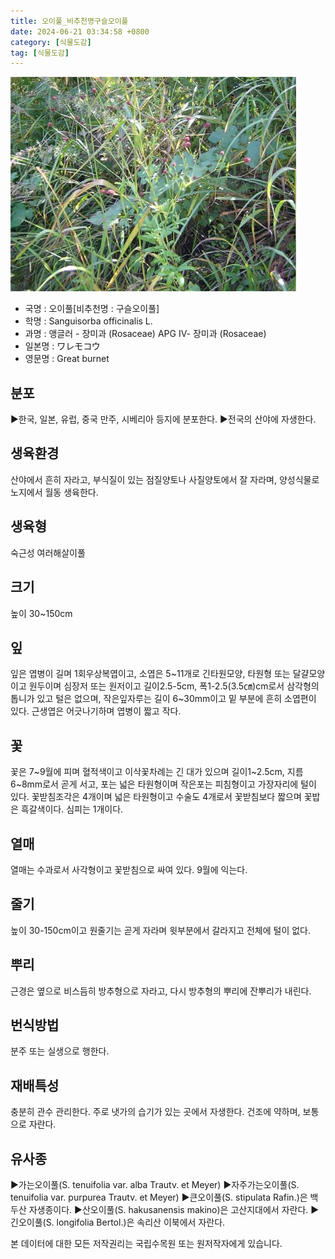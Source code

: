 ```yaml
---
title: 오이풀_비추천명구슬오이풀
date: 2024-06-21 03:34:58 +0800
category: [식물도감]
tag: [식물도감]
---
```




![오이풀[비추천명 : 구슬오이풀]](/assets/img/fileUpload/plants/basic/Rosaceae/Sanguisorba/8152/1_th2.jpg)
- 국명 : 오이풀[비추천명 : 구슬오이풀]
- 학명 : Sanguisorba officinalis L.
- 과명 : 앵글러 - 장미과 (Rosaceae) APG Ⅳ- 장미과 (Rosaceae)
- 일본명 : ワレモコウ
- 영문명 : Great burnet


## 분포
▶한국, 일본, 유럽, 중국 만주, 시베리아 등지에 분포한다.
▶전국의 산야에 자생한다.
## 생육환경
산야에서 흔히 자라고, 부식질이 있는 점질양토나 사질양토에서 잘 자라며, 양성식물로 노지에서 월동 생육한다.
## 생육형
숙근성 여러해살이풀
## 크기
높이 30~150cm
## 잎
잎은 엽병이 길며 1회우상복엽이고, 소엽은 5~11개로 긴타원모양, 타원형 또는 달걀모양이고 원두이며 심장저 또는 원저이고 길이2.5-5cm, 폭1-2.5(3.5㎝)cm로서 삼각형의 톱니가 있고 털은 없으며, 작은잎자루는 길이 6~30mm이고 밑 부분에 흔히 소엽편이 있다. 근생엽은 어긋나기하며 엽병이 짧고 작다.
## 꽃
꽃은 7~9월에 피며 혈적색이고 이삭꽃차례는 긴 대가 있으며 길이1~2.5cm, 지름 6~8mm로서 곧게 서고, 포는 넓은 타원형이며 작은포는 피침형이고 가장자리에 털이 있다. 꽃받침조각은 4개이며 넓은 타원형이고 수술도 4개로서 꽃받침보다 짧으며 꽃밥은 흑갈색이다. 심피는 1개이다.
## 열매
열매는 수과로서 사각형이고 꽃받침으로 싸여 있다. 9월에 익는다. 
## 줄기
높이 30-150cm이고 원줄기는 곧게 자라며 윗부분에서 갈라지고 전체에 털이 없다.
## 뿌리
근경은 옆으로 비스듬히 방추형으로 자라고, 다시 방추형의 뿌리에 잔뿌리가 내린다.
## 번식방법
분주 또는 실생으로 행한다.
## 재배특성
충분히 관수 관리한다. 주로 냇가의 습기가 있는 곳에서 자생한다. 건조에 약하며, 보통으로 자란다.
## 유사종
▶가는오이풀(S. tenuifolia var. alba Trautv. et Meyer)
▶자주가는오이풀(S. tenuifolia var. purpurea Trautv. et Meyer) 
▶큰오이풀(S. stipulata Rafin.)은 백두산 자생종이다.
▶산오이풀(S. hakusanensis makino)은 고산지대에서 자란다.
▶긴오이풀(S. longifolia Bertol.)은 속리산 이북에서 자란다.






본 데이터에 대한 모든 저작권리는 국립수목원 또는 원저작자에게 있습니다.
